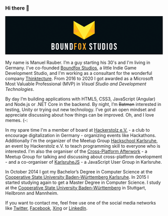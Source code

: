 ### Hi there 👋

[![Boundfox Studios](https://raw.githubusercontent.com/ManuelRauber/ManuelRauber/master/boundfoxstudios.png)](https://github.com/boundfoxstudios)

My name is Manuel Rauber. I’m a guy starting his 30's and I'm living in Germany. I've co-founded [Boundfox Studios](https://boundfoxstudios.com), a little Indie Game Development Studio, and I'm working as a consultant for the wonderful company [Thinktecture](http://thinktecture.com). From 2016 to 2020 I got awarded as a Microsoft Most Valuable Professional (MVP) in _Visual Studio and Development Technologies_. 

By day I’m building applications with HTML5, CSS3, JavaScript (Angular) and Node.js or .NET Core in the backend. By night, I’m <s>Batman</s> interested in testing, Unity or trying out new technology. I’ve got an open mindset and appreciate discussing about how things can be improved. Oh, and I love memes. (-:

In my spare time I'm a member of board at [Hackerstolz e.V.](https://hackerstolz.de) - a club to encourage digitalization in Germany - organizing events like Hackathons. Additionally I'm the organizer of the Meetup Group [Hackschool Karlsruhe](http://www.meetup.com/Hackschool-KA/), an event by Hackerstolz e.V. to teach programming skill to everyone who is interested. I'm also the organiser of the [Cross-Platform Afterwork](https://www.meetup.com/Cross-Platform-Afterwork/) - a Meetup Group for talking and discussing about cross-platform development - and a co-organiser of [KarlsruheJS](https://www.meetup.com/KarlsruheJS/) - a JavaScript User Group in Karlsruhe.

In October 2014 I got my Bachelor’s Degree in Computer Science at the [Cooperative State University Baden-Württemberg Karlsruhe](https://www.dhbw-karlsruhe.de/english/general/general/). In 2015 I started studying again to get a Master Degree in Computer Science. I study at the [Cooperative State University Baden-Württemberg](http://www.cas.dhbw.de/) in Stuttgart, Heilbronn and Mannheim.

If you want to contact me, feel free use one of the social media networks like [Twitter](https://twitter.com/ManuelRauber), [Facebook](https://www.facebook.com/manuel.rauber), [Xing](https://www.xing.com/profile/Manuel_Rauber) or [LinkedIn](https://www.linkedin.com/in/manuelrauber).
